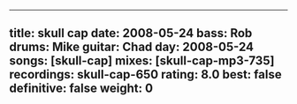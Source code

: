 
---
title: skull cap
date: 2008-05-24
bass:	Rob
drums:	Mike
guitar:	Chad
day: 2008-05-24
songs: [skull-cap]
mixes: [skull-cap-mp3-735]
recordings: skull-cap-650
rating: 8.0
best: false
definitive: false
weight: 0
---
